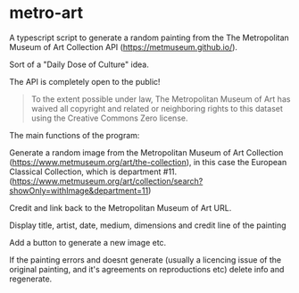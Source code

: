 # metro-art

A typescript script to generate a random painting from the The Metropolitan Museum of Art Collection API (https://metmuseum.github.io/).

Sort of a "Daily Dose of Culture" idea.

The API is completely open to the public!

>To the extent possible under law, The Metropolitan Museum of Art has waived all copyright and related or neighboring rights to this dataset using the Creative Commons Zero license. 

The main functions of the program:

Generate a random image from the Metropolitan Museum of Art Collection (https://www.metmuseum.org/art/the-collection), in this case the European Classical Collection, which is department #11. (https://www.metmuseum.org/art/collection/search?showOnly=withImage&department=11)

Credit and link back to the Metropolitan Museum of Art URL.

Display title, artist, date, medium, dimensions and credit line of the painting

Add a button to generate a new image etc.

If the painting errors and doesnt generate (usually a licencing issue of the original painting, and it's agreements on reproductions etc) delete info and regenerate.

